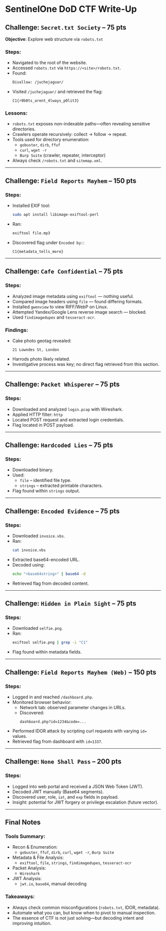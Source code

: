 
# SentinelOne DoD CTF Write-Up

## Challenge: `Secret.txt Society` – 75 pts

**Objective**: Explore web structure via `robots.txt`

### Steps:
- Navigated to the root of the website.
- Accessed `robots.txt` via `https://<site>/robots.txt`.
- Found:
  ```txt
  Disallow: /juchejaguar/
  ```
- Visited `/juchejaguar/` and retrieved the flag:
  ```
  C1{r0b0ts_arent_4lways_p0lit3}
  ```

### Lessons:
- `robots.txt` exposes non-indexable paths—often revealing sensitive directories.
- Crawlers operate recursively: collect → follow → repeat.
- Tools used for directory enumeration:
  - `gobuster`, `dirb`, `ffuf`
  - `curl`, `wget -r`
  - `Burp Suite` (crawler, repeater, interceptor)
- Always check `/robots.txt` and `sitemap.xml`.

---

## Challenge: `Field Reports Mayhem` – 150 pts

### Steps:
- Installed EXIF tool:  
  ```bash
  sudo apt install libimage-exiftool-perl
  ```
- Ran:
  ```bash
  exiftool file.mp3
  ```
- Discovered flag under `Encoded by:`:
  ```
  C1{metadata_tells_more}
  ```

---

## Challenge: `Cafe Confidential` – 75 pts

### Steps:
- Analyzed image metadata using `exiftool` — nothing useful.
- Compared image headers using `file` — found differing formats.
- Installed `gwenview` to view RIFF/WebP on Linux.
- Attempted Yandex/Google Lens reverse image search — blocked.
- Used `findimagedupes` and `tesseract-ocr`.

### Findings:
- Cake photo geotag revealed:  
  ```
  21 Lowndes St, London
  ```
- Harrods photo likely related.
- Investigative process was key; no direct flag retrieved from this section.

---

## Challenge: `Packet Whisperer` – 75 pts

### Steps:
- Downloaded and analyzed `login.pcap` with Wireshark.
- Applied HTTP filter: `http`
- Located POST request and extracted login credentials.
- Flag located in POST payload.

---

## Challenge: `Hardcoded Lies` – 75 pts

### Steps:
- Downloaded binary.
- Used:
  - `file` – identified file type.
  - `strings` – extracted printable characters.
- Flag found within `strings` output.

---

## Challenge: `Encoded Evidence` – 75 pts

### Steps:
- Downloaded `invoice.vbs`.
- Ran:
  ```bash
  cat invoice.vbs
  ```
- Extracted base64-encoded URL.
- Decoded using:
  ```bash
  echo "<base64string>" | base64 -d
  ```
- Retrieved flag from decoded content.

---

## Challenge: `Hidden in Plain Sight` – 75 pts

### Steps:
- Downloaded `selfie.png`.
- Ran:
  ```bash
  exiftool selfie.png | grep -i "C1"
  ```
- Flag found within metadata fields.

---

## Challenge: `Field Reports Mayhem (Web)` – 150 pts

### Steps:
- Logged in and reached `/dashboard.php`.
- Monitored browser behavior:
  - Network tab: observed parameter changes in URLs.
  - Discovered:  
    ```
    dashboard.php?id=1234&code=...
    ```
- Performed IDOR attack by scripting curl requests with varying `id=` values.
- Retrieved flag from dashboard with `id=1337`.

---

## Challenge: `None Shall Pass` – 200 pts

### Steps:
- Logged into web portal and received a JSON Web Token (JWT).
- Decoded JWT manually (Base64 segments).
- Discovered user, role, `iat`, and `exp` fields in payload.
- Insight: potential for JWT forgery or privilege escalation (future vector).

---

## Final Notes

### Tools Summary:
- Recon & Enumeration:
  - `gobuster`, `ffuf`, `dirb`, `curl`, `wget -r`, `Burp Suite`
- Metadata & File Analysis:
  - `exiftool`, `file`, `strings`, `findimagedupes`, `tesseract-ocr`
- Packet Analysis:
  - `Wireshark`
- JWT Analysis:
  - `jwt.io`, `base64`, manual decoding

### Takeaways:
- Always check common misconfigurations (`robots.txt`, IDOR, metadata).
- Automate what you can, but know when to pivot to manual inspection.
- The essence of CTF is not just solving—but decoding intent and improving intuition.
